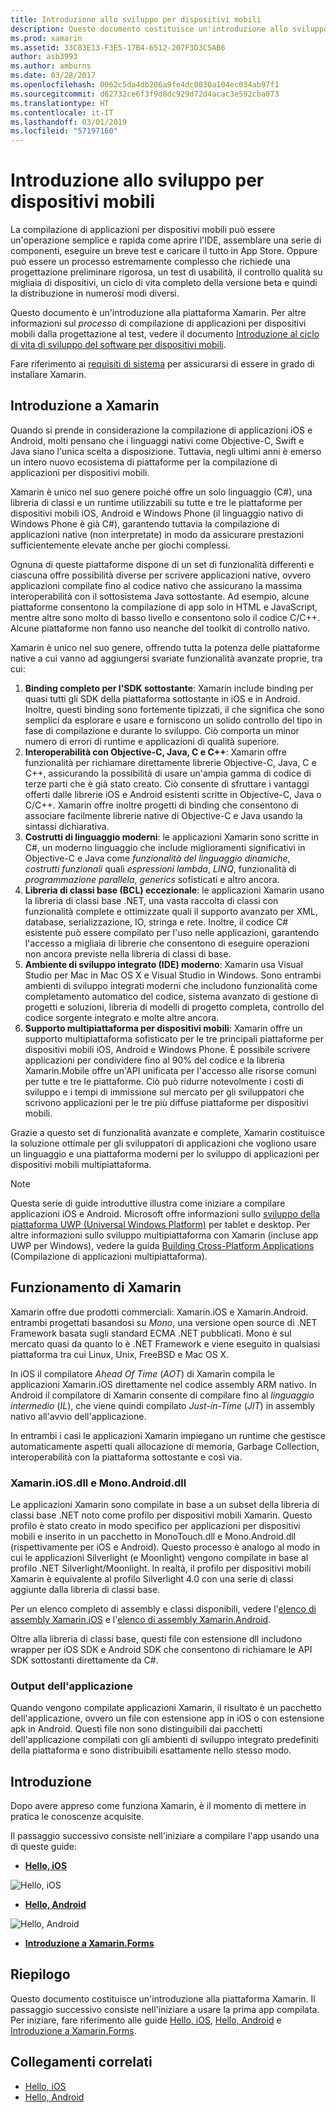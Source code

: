 ```yaml
---
title: Introduzione allo sviluppo per dispositivi mobili
description: Questo documento costituisce un'introduzione allo sviluppo per dispositivi mobili e presenta Xamarin, il suo funzionamento e le applicazioni che genera.
ms.prod: xamarin
ms.assetid: 33C83E13-F3E5-17B4-6512-207F3D3C5AB6
author: asb3993
ms.author: amburns
ms.date: 03/28/2017
ms.openlocfilehash: 0062c5da4db206a9fe4dc0030a104ec034ab97f1
ms.sourcegitcommit: d62732ce6f3f9d8dc929d72d4acac3e592cba073
ms.translationtype: HT
ms.contentlocale: it-IT
ms.lasthandoff: 03/01/2019
ms.locfileid: "57197160"
---
```

# <a name="introduction-to-mobile-development"></a>Introduzione allo sviluppo per dispositivi mobili

La compilazione di applicazioni per dispositivi mobili può essere un'operazione semplice e rapida come aprire l'IDE, assemblare una serie di componenti, eseguire un breve test e caricare il tutto in App Store. Oppure può essere un processo estremamente complesso che richiede una progettazione preliminare rigorosa, un test di usabilità, il controllo qualità su migliaia di dispositivi, un ciclo di vita completo della versione beta e quindi la distribuzione in numerosi modi diversi.

Questo documento è un'introduzione alla piattaforma Xamarin. Per altre informazioni sul *processo* di compilazione di applicazioni per dispositivi mobili dalla progettazione al test, vedere il documento [Introduzione al ciclo di vita di sviluppo del software per dispositivi mobili](~/cross-platform/get-started/introduction-to-mobile-sdlc.md).

Fare riferimento ai [requisiti di sistema](~/cross-platform/get-started/requirements.md#macos-requirements) per assicurarsi di essere in grado di installare Xamarin.

## <a name="introduction-to-xamarin"></a>Introduzione a Xamarin

Quando si prende in considerazione la compilazione di applicazioni iOS e Android, molti pensano che i linguaggi nativi come Objective-C, Swift e Java siano l'unica scelta a disposizione. Tuttavia, negli ultimi anni è emerso un intero nuovo ecosistema di piattaforme per la compilazione di applicazioni per dispositivi mobili.

Xamarin è unico nel suo genere poiché offre un solo linguaggio (C#), una libreria di classi e un runtime utilizzabili su tutte e tre le piattaforme per dispositivi mobili iOS, Android e Windows Phone (il linguaggio nativo di Windows Phone è già C#), garantendo tuttavia la compilazione di applicazioni native (non interpretate) in modo da assicurare prestazioni sufficientemente elevate anche per giochi complessi.

Ognuna di queste piattaforme dispone di un set di funzionalità differenti e ciascuna offre possibilità diverse per scrivere applicazioni native, ovvero applicazioni compilate fino al codice nativo che assicurano la massima interoperabilità con il sottosistema Java sottostante. Ad esempio, alcune piattaforme consentono la compilazione di app solo in HTML e JavaScript, mentre altre sono molto di basso livello e consentono solo il codice C/C++. Alcune piattaforme non fanno uso neanche del toolkit di controllo nativo.

Xamarin è unico nel suo genere, offrendo tutta la potenza delle piattaforme native a cui vanno ad aggiungersi svariate funzionalità avanzate proprie, tra cui:

1.   **Binding completo per l'SDK sottostante**: Xamarin include binding per quasi tutti gli SDK della piattaforma sottostante in iOS e in Android. Inoltre, questi binding sono fortemente tipizzati, il che significa che sono semplici da esplorare e usare e forniscono un solido controllo del tipo in fase di compilazione e durante lo sviluppo. Ciò comporta un minor numero di errori di runtime e applicazioni di qualità superiore.
1.   **Interoperabilità con Objective-C, Java, C e C++**: Xamarin offre funzionalità per richiamare direttamente librerie Objective-C, Java, C e C++, assicurando la possibilità di usare un'ampia gamma di codice di terze parti che è già stato creato. Ciò consente di sfruttare i vantaggi offerti dalle librerie iOS e Android esistenti scritte in Objective-C, Java o C/C++. Xamarin offre inoltre progetti di binding che consentono di associare facilmente librerie native di Objective-C e Java usando la sintassi dichiarativa.
1.   **Costrutti di linguaggio moderni**: le applicazioni Xamarin sono scritte in C#, un moderno linguaggio che include miglioramenti significativi in Objective-C e Java come *funzionalità del linguaggio dinamiche*, *costrutti funzionali* quali *espressioni lambda*, *LINQ*, funzionalità di *programmazione parallela*, *generics* sofisticati e altro ancora.
1.   **Libreria di classi base (BCL) eccezionale**: le applicazioni Xamarin usano la libreria di classi base .NET, una vasta raccolta di classi con funzionalità complete e ottimizzate quali il supporto avanzato per XML, database, serializzazione, IO, stringa e rete. Inoltre, il codice C# esistente può essere compilato per l'uso nelle applicazioni, garantendo l'accesso a migliaia di librerie che consentono di eseguire operazioni non ancora previste nella libreria di classi di base.
1.   **Ambiente di sviluppo integrato (IDE) moderno**: Xamarin usa Visual Studio per Mac in Mac OS X e Visual Studio in Windows. Sono entrambi ambienti di sviluppo integrati moderni che includono funzionalità come completamento automatico del codice, sistema avanzato di gestione di progetti e soluzioni, libreria di modelli di progetto completa, controllo del codice sorgente integrato e molte altre ancora.
1.   **Supporto multipiattaforma per dispositivi mobili**: Xamarin offre un supporto multipiattaforma sofisticato per le tre principali piattaforme per dispositivi mobili iOS, Android e Windows Phone. È possibile scrivere applicazioni per condividere fino al 90% del codice e la libreria Xamarin.Mobile offre un'API unificata per l'accesso alle risorse comuni per tutte e tre le piattaforme. Ciò può ridurre notevolmente i costi di sviluppo e i tempi di immissione sul mercato per gli sviluppatori che scrivono applicazioni per le tre più diffuse piattaforme per dispositivi mobili.


Grazie a questo set di funzionalità avanzate e complete, Xamarin costituisce la soluzione ottimale per gli sviluppatori di applicazioni che vogliono usare un linguaggio e una piattaforma moderni per lo sviluppo di applicazioni per dispositivi mobili multipiattaforma.


> [!NOTE]
> Questa serie di guide introduttive illustra come iniziare a compilare applicazioni iOS e Android. Microsoft offre informazioni sullo [sviluppo della piattaforma UWP (Universal Windows Platform)](https://docs.microsoft.com/windows/uwp/develop/) per tablet e desktop. Per altre informazioni sullo sviluppo multipiattaforma con Xamarin (incluse app UWP per Windows), vedere la guida [Building Cross-Platform Applications](~/cross-platform/app-fundamentals/building-cross-platform-applications/index.md) (Compilazione di applicazioni multipiattaforma).



## <a name="how-does-xamarin-work"></a>Funzionamento di Xamarin

Xamarin offre due prodotti commerciali: Xamarin.iOS e Xamarin.Android. entrambi progettati basandosi su *Mono*, una versione open source di .NET Framework basata sugli standard ECMA .NET pubblicati. Mono è sul mercato quasi da quanto lo è .NET Framework e viene eseguito in qualsiasi piattaforma tra cui Linux, Unix, FreeBSD e Mac OS X.

In iOS il compilatore *Ahead Of Time* (*AOT*) di Xamarin compila le applicazioni Xamarin.iOS direttamente nel codice assembly ARM nativo. In Android il compilatore di Xamarin consente di compilare fino al *linguaggio intermedio* (*IL*), che viene quindi compilato *Just-in-Time* (*JIT*) in assembly nativo all'avvio dell'applicazione.

In entrambi i casi le applicazioni Xamarin impiegano un runtime che gestisce automaticamente aspetti quali allocazione di memoria, Garbage Collection, interoperabilità con la piattaforma sottostante e così via.



### <a name="xamariniosdll-and-monoandroiddll"></a>Xamarin.iOS.dll e Mono.Android.dll

Le applicazioni Xamarin sono compilate in base a un subset della libreria di classi base .NET noto come profilo per dispositivi mobili Xamarin. Questo profilo è stato creato in modo specifico per applicazioni per dispositivi mobili e inserito in un pacchetto in MonoTouch.dll e Mono.Android.dll (rispettivamente per iOS e Android). Questo processo è analogo al modo in cui le applicazioni Silverlight (e Moonlight) vengono compilate in base al profilo .NET Silverlight/Moonlight. In realtà, il profilo per dispositivi mobili Xamarin è equivalente al profilo Silverlight 4.0 con una serie di classi aggiunte dalla libreria di classi base.

Per un elenco completo di assembly e classi disponibili, vedere l'[elenco di assembly Xamarin.iOS](~/cross-platform/internals/available-assemblies.md?context=xamarin/ios) e l'[elenco di assembly Xamarin.Android](~/cross-platform/internals/available-assemblies.md?context=xamarin/android).

Oltre alla libreria di classi base, questi file con estensione dll includono wrapper per iOS SDK e Android SDK che consentono di richiamare le API SDK sottostanti direttamente da C#.

### <a name="application-output"></a>Output dell'applicazione

Quando vengono compilate applicazioni Xamarin, il risultato è un pacchetto dell'applicazione, ovvero un file con estensione app in iOS o con estensione apk in Android. Questi file non sono distinguibili dai pacchetti dell'applicazione compilati con gli ambienti di sviluppo integrato predefiniti della piattaforma e sono distribuibili esattamente nello stesso modo.

## <a name="getting-started"></a>Introduzione

Dopo avere appreso come funziona Xamarin, è il momento di mettere in pratica le conoscenze acquisite.

Il passaggio successivo consiste nell'iniziare a compilare l'app usando una di queste guide:

* [**Hello, iOS**](~/ios/get-started/hello-ios/index.md)

![](introduction-to-mobile-development-images/ios.png "Hello, iOS")

* [**Hello, Android**](~/android/get-started/hello-android/index.md)

![](introduction-to-mobile-development-images/android.png "Hello, Android")

* [**Introduzione a Xamarin.Forms**](~/get-started/index.yml)

## <a name="summary"></a>Riepilogo

Questo documento costituisce un'introduzione alla piattaforma Xamarin. Il passaggio successivo consiste nell'iniziare a usare la prima app compilata. Per iniziare, fare riferimento alle guide [Hello, iOS](~/ios/get-started/hello-ios/index.md), [Hello, Android](~/android/get-started/hello-android/index.md) e [Introduzione a Xamarin.Forms](~/get-started/index.yml).

## <a name="related-links"></a>Collegamenti correlati

- [Hello, iOS](~/ios/get-started/hello-ios/index.md)
- [Hello, Android](~/android/get-started/hello-android/index.md)
